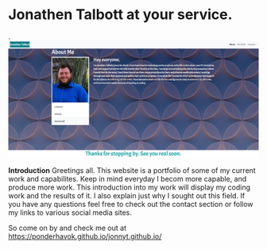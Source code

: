 # **Jonathen Talbott at your service.**
.![alt text](assets/screenshot.png)

**Introduction**
Greetings all. This website is a portfolio of some of my current work and capabilites. 
Keep in mind everyday I becom more capable, and produce more work. 
This introduction into my work will display my coding work and the results of it.
I also explain just why I sought out this field.
If you have any questions feel free to check out the contact section or follow my links to various social media sites.

So come on by and check me out at https://ponderhavok.github.io/jonnyt.github.io/
